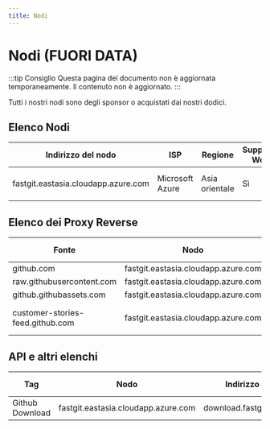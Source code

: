 ```yaml
---
title: Nodi
---
```


# Nodi (FUORI DATA)

:::tip Consiglio
Questa pagina del documento non è aggiornata temporaneamente. Il contenuto non è aggiornato.
:::

Tutti i nostri nodi sono degli sponsor o acquistati dai nostri dodici.

## Elenco Nodi

| Indirizzo del nodo | ISP | Regione | Supporto Web | Note |
| ------- | --- | ---- | ------- | --- |
| fastgit.eastasia.cloudapp.azure.com | Microsoft Azure | Asia orientale | Sì | Nodo ufficiale FastGit |

## Elenco dei Proxy Reverse

| Fonte | Nodo | Indirizzo | Intervallo Cache |
| ---- | --- | ---- | ---- |
| github.com | fastgit.eastasia.cloudapp.azure.com | hub.fastgit.org | N/A |
| raw.githubusercontent.com | fastgit.eastasia.cloudapp.azure.com | raw.fastgit.org | N/A |
| github.githubassets.com | fastgit.eastasia.cloudapp.azure.com | assets.fastgit.org | N/A |
| customer-stories-feed.github.com | fastgit.eastasia.cloudapp.azure.com | customer-stories-feed.fastgit.org | 480 minuti |

## API e altri elenchi

| Tag | Nodo | Indirizzo | Intervallo cache |
| ---- | --- | ---- | ---- |
| Github Download | fastgit.eastasia.cloudapp.azure.com | download.fastgit.org | 480 minuti |
